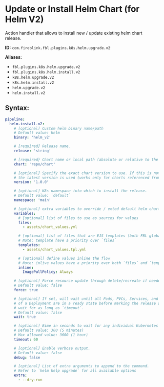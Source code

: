 # Update or Install Helm Chart (for Helm V2)

Action handler that allows to install new / update existing helm chart release.

**ID:** `com.fireblink.fbl.plugins.k8s.helm.upgrade.v2`

**Aliases:**

- `fbl.plugins.k8s.helm.upgrade.v2`
- `fbl.plugins.k8s.helm.install.v2`
- `k8s.helm.upgrade.v2`
- `k8s.helm.install.v2`
- `helm.upgrade.v2`
- `helm.install.v2`

## Syntax:

```yaml
pipeline:
  helm.install.v2:
    # [optional] Custom helm binary name/path
    # Default value: helm
    binary: 'helm_v2'

    # [required] Release name.
    release: 'string'

    # [required} Chart name or local path (absolute or relative to the flow file).
    chart: 'repo/chart'

    # [optional] Specify the exact chart version to use. If this is not specified,
    # the latest version is used (works only for charts referenced from repositories).
    version: '1.0.0'

    # [optional] K8s namespace into which to install the release.
    # Default value: `default`
    namespace: 'main'

    # [optional] extra variables to override / exted default helm chart values
    variables:
      # [optional] list of files to use as sources for values
      files:
        - assets/chart_values.yml

      # [optional] list of files that are EJS templates (both FBL global and local delimiters are supported)
      # Note: template have a priority over `files`
      templates:
        - assets/chart_values.tpl.yml

      # [optional] define values inline the flow
      # Note: inlive values have a priority over both `files` and `templates`
      inline:
        ImagePullPolicy: Always

    # [optional] Force resource update through delete/recreate if needed.
    # Default value: false
    force: true

    # [optional] If set, will wait until all Pods, PVCs, Services, and minimum number of Pods
    # of a Deployment are in a ready state before marking the release as successful. It will
    # wait for as long as `timeout`.
    # Default value: false
    wait: true

    # [optional] Еime in seconds to wait for any individual Kubernetes operation (like Jobs for hooks)
    # Default value: 300 (5 minutes)
    # Max allowed value: 3600 (1 hour)
    timeout: 60

    # [optional] Enable verbose output.
    # Default value: false
    debug: false

    # [optional] List of extra arguments to append to the command.
    # Refer to `helm help upgrade` for all available options
    extra:
      - --dry-run
```
